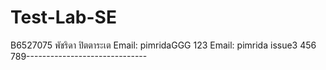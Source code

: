 # Test-Lab-SE
B6527075 พัชริดา ปิตตาระเต
Email: pimridaGGG
123
Email: pimrida issue3
456
789------------------------------